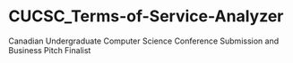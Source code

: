 # CUCSC_Terms-of-Service-Analyzer
Canadian Undergraduate Computer Science Conference Submission and Business Pitch Finalist
